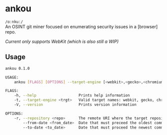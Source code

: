 # ankou
`/ɑːnkuː/`  
An OSINT git miner focused on enumerating security issues in a [browser] repo.

_Current only supports WebKit (which is also still a WIP)_

## Usage
```bash
ankou 0.1.0

USAGE:
    ankou [FLAGS] [OPTIONS] --target-engine [<webkit>,<gecko>,<chromium>]

FLAGS:
    -h, --help                   Prints help information
    -t, --target-engine <trgt>   Valid target names: webkit, gecko, chromium
    -V, --version                Prints version information

OPTIONS:
    -r, --repository <repo>      The remote URI where the target repository is housed 
        --from-date <from_date>  Date that must preceed the oldest commit
        --to-date <to_date>      Date that must proceed the newest commit
```



